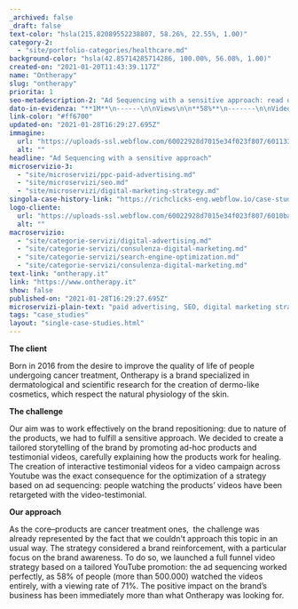 ```yaml
---
_archived: false
_draft: false
text-color: "hsla(215.82089552238807, 58.26%, 22.55%, 1.00)"
category-2:
  - "site/portfolio-categories/healthcare.md"
background-color: "hsla(42.85714285714286, 100.00%, 56.08%, 1.00)"
created-on: "2021-01-20T11:43:39.117Z"
name: "Ontherapy"
slug: "ontherapy"
priorita: 1
seo-metadescription-2: "Ad Sequencing with a sensitive approach: read our Ontherapy case study."
dato-in-evidenza: "**1M**\n------\n\nViews\n\n**58%**\n-------\n\nVideo Played to 100%\n\n**71%**\n-------\n\nVideo Rate"
link-color: "#ff6700"
updated-on: "2021-01-28T16:29:27.695Z"
immagine:
  url: "https://uploads-ssl.webflow.com/60022928d7015e34f023f807/60113343ff224971bd032929_ontherapy-cover.jpg"
  alt: ""
headline: "Ad Sequencing with a sensitive approach"
microservizio-3:
  - "site/microservizi/ppc-paid-advertising.md"
  - "site/microservizi/seo.md"
  - "site/microservizi/digital-marketing-strategy.md"
singola-case-history-link: "https://richclicks-eng.webflow.io/case-studies/ontherapy"
logo-cliente:
  url: "https://uploads-ssl.webflow.com/60022928d7015e34f023f807/6010baa9dcb2616fc48e4ca6_600817524b47b6c08a0a4a54_ontherapy.png"
  alt: ""
macroservizio:
  - "site/categorie-servizi/digital-advertising.md"
  - "site/categorie-servizi/consulenza-digital-marketing.md"
  - "site/categorie-servizi/search-engine-optimization.md"
  - "site/categorie-servizi/consulenza-digital-marketing.md"
text-link: "ontherapy.it"
link: "https://www.ontherapy.it"
show: false
published-on: "2021-01-28T16:29:27.695Z"
microservizi-plain-text: "paid advertising, SEO, digital marketing strategy"
tags: "case_studies"
layout: "single-case-studies.html"
---
```


**The client**

Born in 2016 from the desire to improve the quality of life of people undergoing cancer treatment, Ontherapy is a brand specialized in dermatological and scientific research for the creation of dermo-like cosmetics, which respect the natural physiology of the skin.

**The challenge**

Our aim was to work effectively on the brand repositioning: due to nature of the products, we had to fulfill a sensitive approach. We decided to create a tailored storytelling of the brand by promoting ad-hoc products and testimonial videos, carefully explaining how the products work for healing. The creation of interactive testimonial videos for a video campaign across Youtube was the exact consequence for the optimization of a strategy based on ad sequencing: people watching the products’ videos have been retargeted with the video-testimonial.

**Our approach**

As the core–products are cancer treatment ones,  the challenge was already represented by the fact that we couldn't approach this topic in an usual way. The strategy considered a brand reinforcement, with a particular focus on the brand awareness. To do so, we launched a full funnel video strategy based on a tailored YouTube promotion: the ad sequencing worked perfectly, as 58% of people (more than 500.000) watched the videos entirely, with a viewing rate of 71%. The positive impact on the brand’s business has been immediately more than what Ontherapy was looking for.
